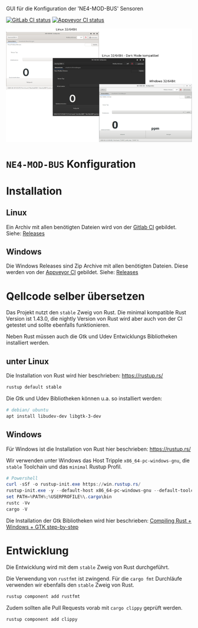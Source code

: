 GUI für die Konfiguration der 'NE4-MOD-BUS' Sensoren

[![GitLab CI status](https://gitlab.com/RA-GAS-GmbH/ne4_konfig/badges/master/pipeline.svg)](https://gitlab.com/RA-GAS-GmbH/ne4_konfig/pipelines)
[![Appveyor CI status](https://ci.appveyor.com/api/projects/status/sqhnkrgqba67o4m4/branch/master?svg=true)](https://ci.appveyor.com/project/zzeroo/ne4-konfig/branch/master)


![Screenshots](resources/screenshots.png)

# `NE4-MOD-BUS` Konfiguration

# Installation
## Linux
Ein Archiv mit allen benötigten Dateien wird von der [Gitlab CI] gebildet.
Siehe: [Releases]

## Windows
Die Windows Releases sind Zip Archive mit allen benötigten Dateien. Diese werden
von der [Appveyor CI] gebildet.
Siehe: [Releases]


# Qellcode selber übersetzen
Das Projekt nutzt den `stable` Zweig von Rust.
Die minimal kompatible Rust Version ist 1.43.0, die nightly Version von Rust
wird aber auch von der CI getestet und sollte ebenfalls funktionieren.

Neben Rust müssen auch die Gtk und Udev Entwicklungs Bibliotheken installiert
werden.

## unter Linux
Die Installation von Rust wird hier beschrieben: https://rustup.rs/

```bash
rustup default stable
```

Die Gtk und Udev Bibliotheken können u.a. so installiert werden:
```bash
# debian/ ubuntu
apt install libudev-dev libgtk-3-dev
```

## Windows
Für Windows ist die Installation von Rust hier beschrieben: https://rustup.rs/

Wir verwenden unter Windows das Host Tripple `x86_64-pc-windows-gnu`,
die `stable` Toolchain und das `minimal` Rustup Profil.

```powershell
# Powershell
curl -sSf -o rustup-init.exe https://win.rustup.rs/
rustup-init.exe -y --default-host x86_64-pc-windows-gnu --default-toolchain stable
set PATH=%PATH%;%USERPROFILE%\.cargo\bin
rustc -Vv
cargo -V
```

Die Installation der Gtk Bibliotheken wird hier beschrieben: [Compiling Rust + Windows + GTK step-by-step]

# Entwicklung
Die Entwicklung wird mit dem `stable` Zweig von Rust durchgeführt.

Die Verwendung von `rustfmt` ist zwingend. Für die `cargo fmt` Durchläufe
verwenden wir ebenfalls den `stable` Zweig von Rust.

```bash
rustup component add rustfmt
```

Zudem sollten alle Pull Requests vorab mit `cargo clippy` geprüft werden.

```bash
rustup component add clippy
```


[Gitlab CI]: https://gitlab.com/RA-GAS-GmbH/ne4_konfig/pipelines
[Appveyor CI]: https://ci.appveyor.com/project/zzeroo/ne4-konfig
[Compiling Rust + Windows + GTK step-by-step]: https://www.reddit.com/r/rust/comments/86kmhu/compiling_rust_windows_gtk_stepbystep/
[Releases]: https://gitlab.com/RA-GAS-GmbH/ne4_konfig/-/releases
